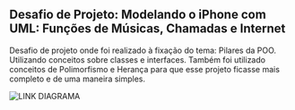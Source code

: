 ## Desafio de Projeto: Modelando o iPhone com UML: Funções de Músicas, Chamadas e Internet

Desafio de projeto onde foi realizado à fixação do tema: Pilares da POO. Utilizando conceitos sobre classes e interfaces. Também foi utilizado conceitos de Polimorfismo e Herança para que esse projeto ficasse mais completo e de uma maneira simples.

![LINK DIAGRAMA](https://drive.google.com/file/d/1SyikNqzeUGXVApCBJwvt-VQvT4wf-5PY/view?usp=drive_link)